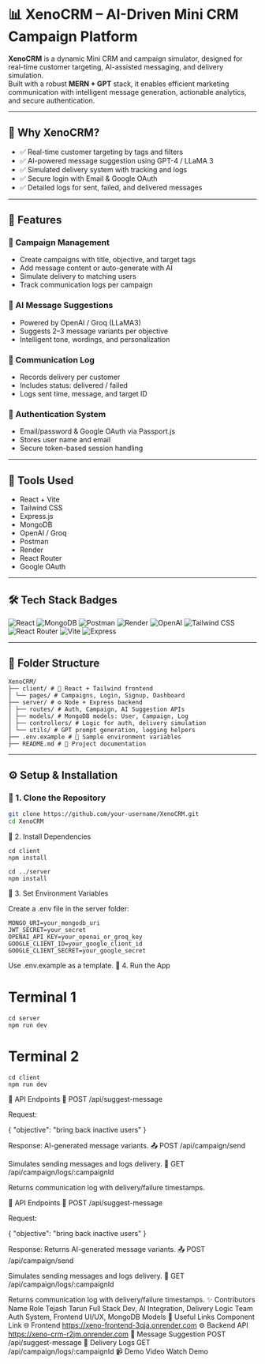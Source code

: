 # 📊 XenoCRM – AI-Driven Mini CRM Campaign Platform

**XenoCRM** is a dynamic Mini CRM and campaign simulator, designed for real-time customer targeting, AI-assisted messaging, and delivery simulation.  
Built with a robust **MERN + GPT** stack, it enables efficient marketing communication with intelligent message generation, actionable analytics, and secure authentication.

---

## 🚀 Why XenoCRM?

- ✅ Real-time customer targeting by tags and filters  
- ✅ AI-powered message suggestion using GPT-4 / LLaMA 3  
- ✅ Simulated delivery system with tracking and logs  
- ✅ Secure login with Email & Google OAuth  
- ✅ Detailed logs for sent, failed, and delivered messages  

---

## 📌 Features

### 🔹 Campaign Management
- Create campaigns with title, objective, and target tags  
- Add message content or auto-generate with AI  
- Simulate delivery to matching users  
- Track communication logs per campaign  

### 🔹 AI Message Suggestions
- Powered by OpenAI / Groq (LLaMA3)  
- Suggests 2–3 message variants per objective  
- Intelligent tone, wordings, and personalization  

### 🔹 Communication Log
- Records delivery per customer  
- Includes status: delivered / failed  
- Logs sent time, message, and target ID  

### 🔹 Authentication System
- Email/password & Google OAuth via Passport.js  
- Stores user name and email  
- Secure token-based session handling  

---

## 🧰 Tools Used

- React + Vite  
- Tailwind CSS  
- Express.js  
- MongoDB  
- OpenAI / Groq  
- Postman  
- Render  
- React Router  
- Google OAuth  

---

## 🛠️ Tech Stack Badges

![React](https://img.shields.io/badge/React-20232A?style=for-the-badge&logo=react&logoColor=61DAFB)
![MongoDB](https://img.shields.io/badge/MongoDB-4EA94B?style=for-the-badge&logo=mongodb&logoColor=white)
![Postman](https://img.shields.io/badge/Postman-FF6C37?style=for-the-badge&logo=postman&logoColor=white)
![Render](https://img.shields.io/badge/Render-00979D?style=for-the-badge&logo=render&logoColor=white)
![OpenAI](https://img.shields.io/badge/OpenAI-412991?style=for-the-badge&logo=openai&logoColor=white)
![Tailwind CSS](https://img.shields.io/badge/Tailwind_CSS-06B6D4?style=for-the-badge&logo=tailwind-css&logoColor=white)
![React Router](https://img.shields.io/badge/React_Router-CA4245?style=for-the-badge&logo=react-router&logoColor=white)
![Vite](https://img.shields.io/badge/Vite-646CFF?style=for-the-badge&logo=vite&logoColor=white)
![Express](https://img.shields.io/badge/Express-000000?style=for-the-badge&logo=express&logoColor=white)

---

## 📁 Folder Structure
```
XenoCRM/
├── client/ # 🎨 React + Tailwind frontend
│ └── pages/ # Campaigns, Login, Signup, Dashboard
├── server/ # ⚙️ Node + Express backend
│ ├── routes/ # Auth, Campaign, AI Suggestion APIs
│ ├── models/ # MongoDB models: User, Campaign, Log
│ ├── controllers/ # Logic for auth, delivery simulation
│ └── utils/ # GPT prompt generation, logging helpers
├── .env.example # 🔐 Sample environment variables
├── README.md # 📘 Project documentation
```

---

## ⚙️ Setup & Installation

### 🔹 1. Clone the Repository
```bash
git clone https://github.com/your-username/XenoCRM.git
cd XenoCRM
```
🔹 2. Install Dependencies
```
cd client
npm install

cd ../server
npm install
```
🔹 3. Set Environment Variables

Create a .env file in the server folder:
```
MONGO_URI=your_mongodb_uri
JWT_SECRET=your_secret
OPENAI_API_KEY=your_openai_or_groq_key
GOOGLE_CLIENT_ID=your_google_client_id
GOOGLE_CLIENT_SECRET=your_google_secret
```

Use .env.example as a template.
🔹 4. Run the App

# Terminal 1
```
cd server
npm run dev
```

# Terminal 2
```
cd client
npm run dev
```

🔄 API Endpoints
🧠 POST /api/suggest-message

Request:

{ "objective": "bring back inactive users" }

Response: AI-generated message variants.
📤 POST /api/campaign/send

Simulates sending messages and logs delivery.
📄 GET /api/campaign/logs/:campaignId

Returns communication log with delivery/failure timestamps.

🔄 API Endpoints
🧠 POST /api/suggest-message

Request:

{ "objective": "bring back inactive users" }

Response:
Returns AI-generated message variants.
📤 POST /api/campaign/send

Simulates sending messages and logs delivery.
📄 GET /api/campaign/logs/:campaignId

Returns communication log with delivery/failure timestamps.
✨ Contributors
Name	Role
Tejash Tarun	Full Stack Dev, AI Integration, Delivery Logic
Team	Auth System, Frontend UI/UX, MongoDB Models
📎 Useful Links
Component	Link
🌐 Frontend	https://xeno-frontend-3qja.onrender.com
⚙️ Backend API	https://xeno-crm-r2jm.onrender.com
🧠 Message Suggestion	POST /api/suggest-message
📄 Delivery Logs	GET /api/campaign/logs/:campaignId
📹 Demo Video	Watch Demo
